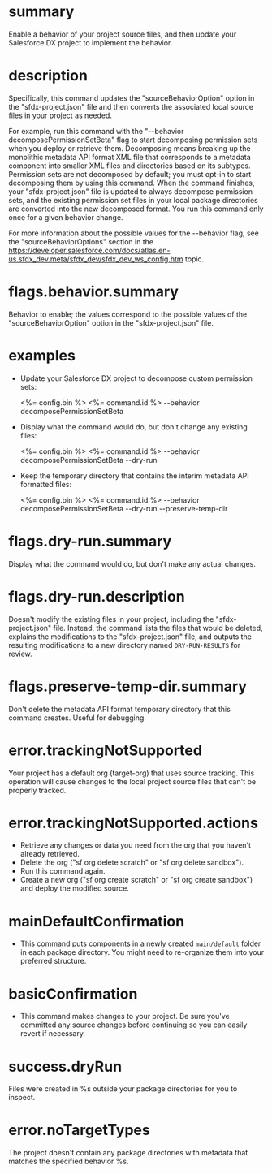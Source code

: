 # summary

Enable a behavior of your project source files, and then update your Salesforce DX project to implement the behavior.

# description

Specifically, this command updates the "sourceBehaviorOption" option in the "sfdx-project.json" file and then converts the associated local source files in your project as needed.

For example, run this command with the "--behavior decomposePermissionSetBeta" flag to start decomposing permission sets when you deploy or retrieve them. Decomposing means breaking up the monolithic metadata API format XML file that corresponds to a metadata component into smaller XML files and directories based on its subtypes. Permission sets are not decomposed by default; you must opt-in to start decomposing them by using this command. When the command finishes, your "sfdx-project.json" file is updated to always decompose permission sets, and the existing permission set files in your local package directories are converted into the new decomposed format. You run this command only once for a given behavior change.

For more information about the possible values for the --behavior flag, see the "sourceBehaviorOptions" section in the https://developer.salesforce.com/docs/atlas.en-us.sfdx_dev.meta/sfdx_dev/sfdx_dev_ws_config.htm topic.

# flags.behavior.summary

Behavior to enable; the values correspond to the possible values of the "sourceBehaviorOption" option in the "sfdx-project.json" file.

# examples

- Update your Salesforce DX project to decompose custom permission sets:

  <%= config.bin %> <%= command.id %> --behavior decomposePermissionSetBeta

- Display what the command would do, but don't change any existing files:

  <%= config.bin %> <%= command.id %> --behavior decomposePermissionSetBeta --dry-run

- Keep the temporary directory that contains the interim metadata API formatted files:

  <%= config.bin %> <%= command.id %> --behavior decomposePermissionSetBeta --dry-run --preserve-temp-dir

# flags.dry-run.summary

Display what the command would do, but don't make any actual changes.

# flags.dry-run.description

Doesn't modify the existing files in your project, including the "sfdx-project.json" file. Instead, the command lists the files that would be deleted, explains the modifications to the "sfdx-project.json" file, and outputs the resulting modifications to a new directory named `DRY-RUN-RESULTS` for review.

# flags.preserve-temp-dir.summary

Don't delete the metadata API format temporary directory that this command creates. Useful for debugging.

# error.trackingNotSupported

Your project has a default org (target-org) that uses source tracking. This operation will cause changes to the local project source files that can't be properly tracked.

# error.trackingNotSupported.actions

- Retrieve any changes or data you need from the org that you haven't already retrieved.
- Delete the org ("sf org delete scratch" or "sf org delete sandbox").
- Run this command again.
- Create a new org ("sf org create scratch" or "sf org create sandbox") and deploy the modified source.

# mainDefaultConfirmation

- This command puts components in a newly created `main/default` folder in each package directory. You might need to re-organize them into your preferred structure.

# basicConfirmation

- This command makes changes to your project. Be sure you've committed any source changes before continuing so you can easily revert if necessary.

# success.dryRun

Files were created in %s outside your package directories for you to inspect.

# error.noTargetTypes

The project doesn't contain any package directories with metadata that matches the specified behavior %s.
